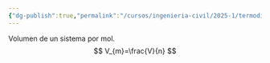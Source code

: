```yaml
---
{"dg-publish":true,"permalink":"/cursos/ingenieria-civil/2025-1/termodinamica/unidad-1/1-fundamentos-de-la-termodinamica/volumen-molar/","tags":["I1IIQ1003"]}
---
```


Volumen de un sistema por mol.
$$
V_{m}=\frac{V}{n}
$$